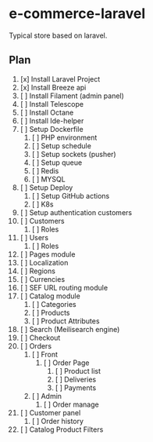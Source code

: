# e-commerce-laravel

Typical store based on laravel.  

## Plan
1. [x] Install Laravel Project
2. [x] Install Breeze api
3. [ ] Install Filament (admin panel)
4. [ ] Install Telescope
5. [ ] Install Octane
6. [ ] Install Ide-helper
7. [ ] Setup Dockerfile
   1. [ ] PHP environment
   2. [ ] Setup schedule
   3. [ ] Setup sockets (pusher)
   4. [ ] Setup queue
   5. [ ] Redis
   6. [ ] MYSQL
8. [ ] Setup Deploy
    1. [ ] Setup GitHub actions
    2. [ ] K8s
9. [ ] Setup authentication customers
10. [ ] Customers
    1. [ ] Roles
11. [ ] Users
    1. [ ] Roles
12. [ ] Pages module
13. [ ] Localization
14. [ ] Regions
15. [ ] Currencies
16. [ ] SEF URL routing module
17. [ ] Catalog module
    1. [ ] Categories
    2. [ ] Products
    3. [ ] Product Attributes
18. [ ] Search (Meilisearch engine)
19. [ ] Checkout
20. [ ] Orders
    1. [ ] Front
       1. [ ] Order Page
          1. [ ] Product list
          2. [ ] Deliveries
          3. [ ] Payments
    2. [ ] Admin
       1. [ ] Order manage
21. [ ] Customer panel
    1. [ ] Order history
22. [ ] Catalog Product Filters

